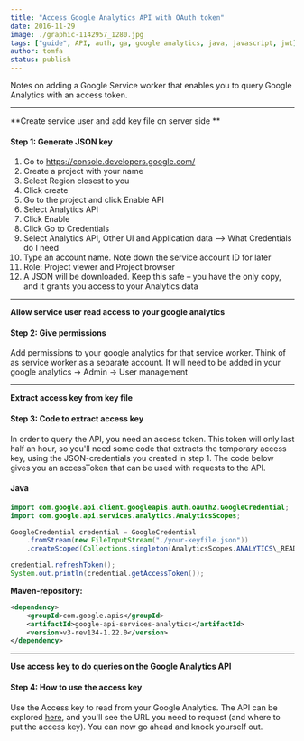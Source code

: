 ```yaml
---
title: "Access Google Analytics API with OAuth token"
date: 2016-11-29
image: ./graphic-1142957_1280.jpg
tags: ["guide", API, auth, ga, google analytics, java, javascript, jwt]
author: tomfa
status: publish
---
```


Notes on adding a Google Service worker that enables you to query Google Analytics with an access token.

* * *

**Create service user and add key file on server side **

#### Step 1: Generate JSON key

1.  Go to https://console.developers.google.com/
2.  Create a project with your name
3.  Select Region closest to you
4.  Click create
5.  Go to the project and click Enable API
6.  Select Analytics API
7.  Click Enable
8.  Click Go to Credentials
9.  Select Analytics API, Other UI and Application data --> What Credentials do I need
10.  Type an account name. Note down the service account ID for later
11.  Role: Project viewer and Project browser
12.  A JSON will be downloaded. Keep this safe – you have the only copy, and it grants you access to your Analytics data

* * *

**Allow service user read access to your google analytics**

#### Step 2: Give permissions

Add permissions to your google analytics for that service worker. Think of as service worker as a separate account. It will need to be added in your google analytics -> Admin -> User management

* * *

**Extract access key from key file**

#### Step 3: Code to extract access key

In order to query the API, you need an access token. This token will only last half an hour, so you'll need some code that extracts the temporary access key, using the JSON-credentials you created in step 1. The code below gives you an accessToken that can be used with requests to the API.

#### Java

```java
import com.google.api.client.googleapis.auth.oauth2.GoogleCredential;
import com.google.api.services.analytics.AnalyticsScopes;

GoogleCredential credential = GoogleCredential
    .fromStream(new FileInputStream("./your-keyfile.json"))
    .createScoped(Collections.singleton(AnalyticsScopes.ANALYTICS\_READONLY));

credential.refreshToken();
System.out.println(credential.getAccessToken());
```

**Maven-repository:**

```xml
<dependency>
    <groupId>com.google.apis</groupId>
    <artifactId>google-api-services-analytics</artifactId>
    <version>v3-rev134-1.22.0</version>
</dependency>
```

* * *

**Use access key to do queries on the Google Analytics API**

#### Step 4: How to use the access key

Use the Access key to read from your Google Analytics. The API can be explored [here](https://ga-dev-tools.appspot.com/query-explorer/), and you'll see the URL you need to request (and where to put the access key). You can now go ahead and knock yourself out.
